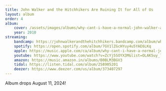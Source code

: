 ```yaml
---
title: John Walker and the Hitchhikers Are Ruining It for All of Us
layout: album
order: 4
album:
    cover: /assets/images/albums/why-cant-i-have-a-normal-john-walker-and-the-hitchhikers-like-everyone-else.png
    year: 2010
streaming:
    bandcamp: https://johnwalkerandthehitchhikers.bandcamp.com/album/why-cant-i-have-a-normal-john-walker-and-the-hitchhikers-like-everyone-else
    spotify: https://open.spotify.com/album/7GV1lZGcHYuy4u5YAE6LKq
    apple: https://music.apple.com/ca/album/why-cant-i-have-a-normal-john-walker-and/1653314367
    youtube: https://www.youtube.com/watch?v=ZcYj5SOYX3M&list=OLAK5uy_lM9UTmPjPPLwyf7pmSvrakusYYHuDeb6I
    amazon: https://music.amazon.in/albums/B0BLM3BGV3
    tidal: https://listen.tidal.com/album/258905201
    deezer: https://www.deezer.com/us/album/373407297
---
```


Album drops August 11, 2024!
